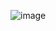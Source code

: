 ![image](https://user-images.githubusercontent.com/76415683/226065229-059955fe-d41c-4c79-8523-818d8dd0fc6e.png)

